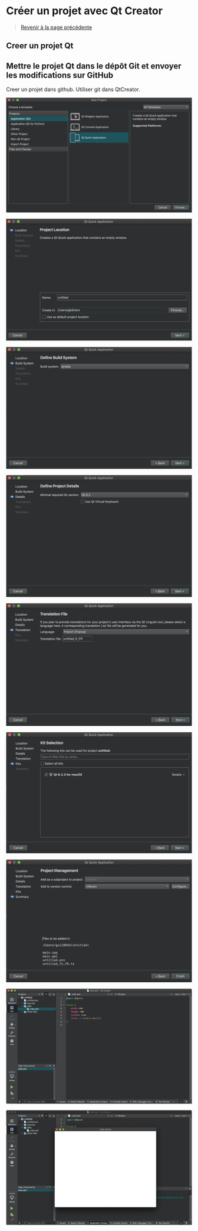 
# Créer un projet avec Qt Creator

> [Revenir à la page précédente](README.md)

## Creer un projet Qt

## Mettre le projet Qt dans le dépôt Git et envoyer les modifications sur GitHub



Creer un projet dans github. Utiliser git dans QtCreator.

![Page d'acceuil](images/qtc_project_01.png)

![Page d'acceuil](images/qtc_project_02.png)

![Page d'acceuil](images/qtc_project_03.png)

![Page d'acceuil](images/qtc_project_04.png)

![Page d'acceuil](images/qtc_project_05.png)

![Page d'acceuil](images/qtc_project_06.png)

![Page d'acceuil](images/qtc_project_07.png)

![Page d'acceuil](images/qtc_project_08.png)

![Page d'acceuil](images/qtc_project_09.png)
